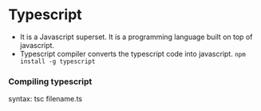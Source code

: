 # Typescript

- It is a Javascript superset. It is a programming language built on top of javascript.
- Typescript compiler converts the typescript code into javascript.
`
 npm install -g typescript
`

### Compiling typescript

syntax: tsc filename.ts
